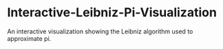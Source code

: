 # Interactive-Leibniz-Pi-Visualization
An interactive visualization showing the Leibniz algorithm used to approximate pi.
